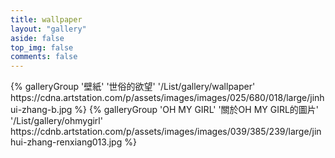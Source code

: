 ```yaml
---
title: wallpaper
layout: "gallery"
aside: false
top_img: false
comments: false
---
```


<div class="gallery-group-main">
{% galleryGroup '壁紙' '世俗的欲望' '/List/gallery/wallpaper' https://cdna.artstation.com/p/assets/images/images/025/680/018/large/jinhui-zhang-b.jpg %}
{% galleryGroup 'OH MY GIRL' '關於OH MY GIRL的圖片' '/List/gallery/ohmygirl' https://cdnb.artstation.com/p/assets/images/images/039/385/239/large/jinhui-zhang-renxiang013.jpg %}
</div>

